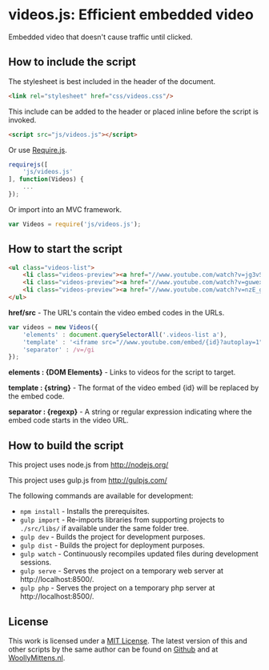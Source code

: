 # videos.js: Efficient embedded video

Embedded video that doesn't cause traffic until clicked.

## How to include the script

The stylesheet is best included in the header of the document.

```html
<link rel="stylesheet" href="css/videos.css"/>
```

This include can be added to the header or placed inline before the script is invoked.

```html
<script src="js/videos.js"></script>
```

Or use [Require.js](https://requirejs.org/).

```js
requirejs([
	'js/videos.js'
], function(Videos) {
	...
});
```

Or import into an MVC framework.

```js
var Videos = require('js/videos.js');
```

## How to start the script

```html
<ul class="videos-list">
	<li class="videos-preview"><a href="//www.youtube.com/watch?v=jg3vSp6t2wU"><img alt="" src="//img.youtube.com/vi/jg3vSp6t2wU/mqdefault.jpg"/></a></li>
	<li class="videos-preview"><a href="//www.youtube.com/watch?v=guwexeBxfFs"><img alt="" src="//img.youtube.com/vi/guwexeBxfFs/mqdefault.jpg"/></a></li>
	<li class="videos-preview"><a href="//www.youtube.com/watch?v=nzE_gzRu_lU"><img alt="" src="//img.youtube.com/vi/nzE_gzRu_lU/mqdefault.jpg"/></a></li>
</ul>
```

**href/src** - The URL's contain the video embed codes in the URLs.

```javascript
var videos = new Videos({
	'elements' : document.querySelectorAll('.videos-list a'),
	'template' : '<iframe src="//www.youtube.com/embed/{id}?autoplay=1" height="400" width="300"></iframe>',
	'separator' : /v=/gi
});
```

**elements : {DOM Elements}** - Links to videos for the script to target.

**template : {string}** - The format of the video embed {id} will be replaced by the embed code.

**separator : {regexp}** - A string or regular expression indicating where the embed code starts in the video URL.

## How to build the script

This project uses node.js from http://nodejs.org/

This project uses gulp.js from http://gulpjs.com/

The following commands are available for development:
+ `npm install` - Installs the prerequisites.
+ `gulp import` - Re-imports libraries from supporting projects to `./src/libs/` if available under the same folder tree.
+ `gulp dev` - Builds the project for development purposes.
+ `gulp dist` - Builds the project for deployment purposes.
+ `gulp watch` - Continuously recompiles updated files during development sessions.
+ `gulp serve` - Serves the project on a temporary web server at http://localhost:8500/.
+ `gulp php` - Serves the project on a temporary php server at http://localhost:8500/.

## License

This work is licensed under a [MIT License](https://opensource.org/licenses/MIT). The latest version of this and other scripts by the same author can be found on [Github](https://github.com/WoollyMittens) and at [WoollyMittens.nl](https://www.woollymittens.nl/).
